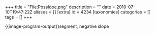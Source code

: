 +++
title = "File:Posslope.png"
description = ""
date = 2010-07-10T19:47:22Z
aliases = []
[extra]
id = 4234
[taxonomies]
categories = []
tags = []
+++

{{image-program-output}}segment, negative slope
